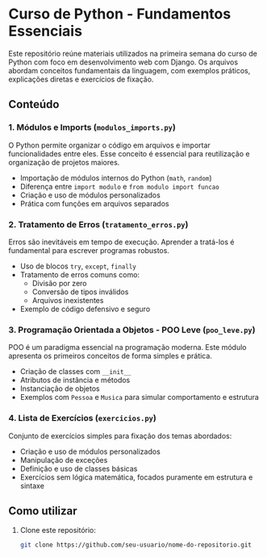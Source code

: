 # Curso de Python - Fundamentos Essenciais

Este repositório reúne materiais utilizados na primeira semana do curso de Python com foco em desenvolvimento web com Django. Os arquivos abordam conceitos fundamentais da linguagem, com exemplos práticos, explicações diretas e exercícios de fixação.

## Conteúdo

### 1. Módulos e Imports (`modulos_imports.py`)

O Python permite organizar o código em arquivos e importar funcionalidades entre eles. Esse conceito é essencial para reutilização e organização de projetos maiores.

- Importação de módulos internos do Python (`math`, `random`)
- Diferença entre `import modulo` e `from modulo import funcao`
- Criação e uso de módulos personalizados
- Prática com funções em arquivos separados

### 2. Tratamento de Erros (`tratamento_erros.py`)

Erros são inevitáveis em tempo de execução. Aprender a tratá-los é fundamental para escrever programas robustos.

- Uso de blocos `try`, `except`, `finally`
- Tratamento de erros comuns como:
  - Divisão por zero
  - Conversão de tipos inválidos
  - Arquivos inexistentes
- Exemplo de código defensivo e seguro

### 3. Programação Orientada a Objetos - POO Leve (`poo_leve.py`)

POO é um paradigma essencial na programação moderna. Este módulo apresenta os primeiros conceitos de forma simples e prática.

- Criação de classes com `__init__`
- Atributos de instância e métodos
- Instanciação de objetos
- Exemplos com `Pessoa` e `Musica` para simular comportamento e estrutura

### 4. Lista de Exercícios (`exercicios.py`)

Conjunto de exercícios simples para fixação dos temas abordados:

- Criação e uso de módulos personalizados
- Manipulação de exceções
- Definição e uso de classes básicas
- Exercícios sem lógica matemática, focados puramente em estrutura e sintaxe

## Como utilizar

1. Clone este repositório:
   ```bash
   git clone https://github.com/seu-usuario/nome-do-repositorio.git
